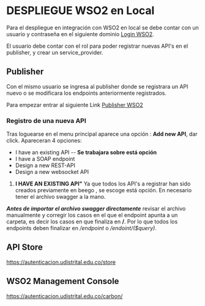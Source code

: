 # DESPLIEGUE WSO2 en Local

Para el despliegue en integración con WSO2 en local se debe contar con un usuario y contraseña en el siguiente dominio [Login WSO2](https://autenticacion.udistrital.edu.co/dashboard/).

El usuario debe contar con el rol para poder registrar nuevas API's en el publisher, y crear un service_provider. 

## Publisher
Con el mismo usuario se ingresa al publisher donde se registrara un API nuevo o se modificara los endpoints anteriormente registrados.

Para empezar entrar al siguiente Link [Publisher WSO2](https://autenticacion.udistrital.edu.co/publisher) 

### Registro de una nueva API
Tras loguearse en el menu principal aparece una opción : **Add new API**, dar click.
Apareceran 4 opciones:  
- I have an existing API --  **Se trabajara sobre está opción**
- I have a SOAP endpoint
- Design a new REST-API
- Design a new websocket API

1. **I HAVE AN EXISTING API"**
Ya que todos los API's a registrar han sido creados previamente en beego , se escoge está opción. En necesario tener el archivo swagger a la mano.

_**Antes de importar el archivo swagger directamente**_ revisar el archivo manualmente y corregir los casos en el que el endpoint apunta a un carpeta, es decir los casos en que finaliza en **/**. Por lo que todos los endpoints deben finalizar en */endpoint* o */endoint/($query)*.


## API Store
https://autenticacion.udistrital.edu.co/store
## WSO2 Management Console
https://autenticacion.udistrital.edu.co/carbon/